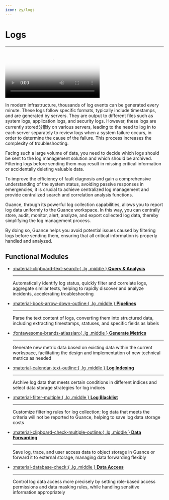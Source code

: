 ```yaml
---
icon: zy/logs
---
```

# Logs
---

<video controls="controls" poster="https://static.guance.com/dataflux/help/video/log.png" >
      <source id="mp4" src="https://static.guance.com/dataflux/help/video/log.mp4" type="video/mp4">
</video>

In modern infrastructure, thousands of log events can be generated every minute. These logs follow specific formats, typically include timestamps, and are generated by servers. They are output to different files such as system logs, application logs, and security logs. However, these logs are currently stored分散ly on various servers, leading to the need to log in to each server separately to review logs when a system failure occurs, in order to determine the cause of the failure. This process increases the complexity of troubleshooting.

Facing such a large volume of data, you need to decide which logs should be sent to the log management solution and which should be archived. Filtering logs before sending them may result in missing critical information or accidentally deleting valuable data.

To improve the efficiency of fault diagnosis and gain a comprehensive understanding of the system status, avoiding passive responses in emergencies, it is crucial to achieve centralized log management and provide centralized search and correlation analysis functions.

Guance, through its powerful log collection capabilities, allows you to report log data uniformly to the Guance workspace. In this way, you can centrally store, audit, monitor, alert, analyze, and export collected log data, thereby simplifying the log management process.

By doing so, Guance helps you avoid potential issues caused by filtering logs before sending them, ensuring that all critical information is properly handled and analyzed.


## Functional Modules


<div class="grid cards" markdown>

- [:material-clipboard-text-search:{ .lg .middle } __Query & Analysis__](explorer.md)

    ---
    
    Automatically identify log status, quickly filter and correlate logs, aggregate similar texts, helping to rapidly discover and analyze incidents, accelerating troubleshooting

- [:material-book-arrow-down-outline:{ .lg .middle } __Pipelines__](../pipeline/index.md)

    ---

    Parse the text content of logs, converting them into structured data, including extracting timestamps, statuses, and specific fields as labels

- [:fontawesome-brands-atlassian:{ .lg .middle } __Generate Metrics__](generate-metrics.md)

    ---

    Generate new metric data based on existing data within the current workspace, facilitating the design and implementation of new technical metrics as needed

- [:material-calendar-text-outline:{ .lg .middle } __Log Indexing__](./multi-index/index.md)

    ---

    Archive log data that meets certain conditions in different indices and select data storage strategies for log indices

- [:material-filter-multiple:{ .lg .middle } __Log Blacklist__](../management/overall-blacklist.md)  

    ---

    Customize filtering rules for log collection; log data that meets the criteria will not be reported to Guance, helping to save log data storage costs

- [:material-clipboard-check-multiple-outline:{ .lg .middle } __Data Forwarding__](../management/backup/index.md)
    
    ---

    Save log, trace, and user access data to object storage in Guance or forward it to external storage, managing data forwarding flexibly

- [:material-database-check:{ .lg .middle } __Data Access__](../management/logdata-access.md)

    ---

    Control log data access more precisely by setting role-based access permissions and data masking rules, while handling sensitive information appropriately
      
</div>